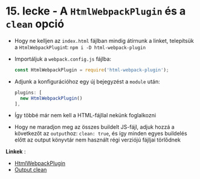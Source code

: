# 15. lecke - A `HtmlWebpackPlugin` és a `clean` opció
- Hogy ne kelljen az `index.html` fájlban mindig átírnunk a linket, telepítsük a `HtmlWebpackPlugin`t: `npm i -D html-webpack-plugin`
- Importáljuk a `webpack.config.js` fájlba: 

  ```javascript
  const HtmlWebpackPlugin = require('html-webpack-plugin');
  ```

- Adjunk a konfigurációhoz egy új bejegyzést a `module` után:

  ```javascript
  plugins: [
    new HtmlWebpackPlugin()
  ], 
  ``` 

- Így többé már nem kell a HTML-fájllal nekünk foglalkozni
- Hogy ne maradjon meg az összes buildelt JS-fájl, adjuk hozzá a következőt az `output`hoz: `clean: true`, és így minden egyes buildelés előtt az output könyvtár nem használt régi verziójú fájljai törlődnek

**Linkek** :
- [HtmlWebpackPlugin](https://webpack.js.org/plugins/html-webpack-plugin/#root)
- [Output clean](https://webpack.js.org/configuration/output/#outputclean)